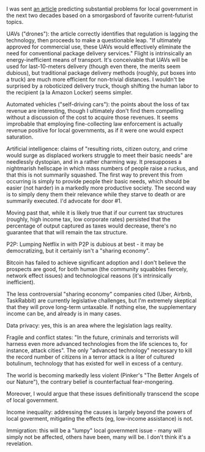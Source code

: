 I was sent [an article](http://www.brookings.edu/~/media/research/files/papers/2015/05/29-local-government-strategic-trends-desouza/desouza.pdf) predicting substantial problems for local government in the next two decades based on a smorgasbord of favorite current-futurist topics.


UAVs ("drones"): the article correctly identifies that regulation is lagging the technology, then proceeds to make a questionable leap. "If ultimately approved for commercial use, these UAVs would effectively
eliminate the need for conventional package delivery services."  Flight is intrinsically an energy-inefficient means of transport.  It's conceivable that UAVs will be used for last-10-meters delivery (though even there, the merits seem dubious), but traditional package delivery methods (roughly, put boxes into a truck) are much more efficient for non-trivial distances.  I wouldn't be surprised by a roboticized delivery truck, though shifting the human labor to the recipient (a la Amazon Locker) seems simpler.

Automated vehicles ("self-driving cars"): the points about the loss of tax revenue are interesting, though I ultimately don't find them compelling without a discussion of the cost to acquire those revenues.  It seems improbable that employing fine-collecting law enforcement is actually revenue positive for local governments, as if it were one would expect saturation.

Artificial intelligence: claims of "resulting riots,
citizen outcry, and crime would surge as displaced workers struggle to meet their basic needs" are needlessly dystopian, and in a rather charming way.  It presupposes a nightmarish hellscape in which mass numbers of people raise a ruckus, and that this is not summarily squashed.  The first way to prevent this from occurring is simply to provide people their basic needs, which should be easier (not harder) in a markedly more productive society.  The second way is to simply deny them their relevance while they starve to death or are summarily executed.  I'd advocate for door #1.

Moving past that, while it is likely true that if our current tax structures (roughly, high income tax, low corporate rates) persisted that the percentage of output captured as taxes would decrease, there's no guarantee that that will remain the tax structure. 

P2P: Lumping Netflix in with P2P is dubious at best - it may be democratizing, but it certainly isn't a "sharing economy".

Bitcoin has failed to achieve significant adoption and I don't believe the prospects are good, for both human (the community squabbles fiercely, network effect issues) and technological reasons (it's intrinsically inefficient).

The less controversial "sharing economy" companies cited (Uber, Airbnb, TaskRabbit) are currently legislative challenges, but I'm extremely skeptical that they will prove long-term untaxable.  If nothing else, the supplementary income can be, and already is in many cases.

Data privacy: yes, this is an area where the legislation lags reality. 

Fragile and conflict states: "In the future, criminals and terrorists will harness even more advanced technologies from the life sciences to, for
instance, attack cities".  The only "advanced technology" necessary to kill the record number of citizens in a terror attack is a liter of cultured botulinum, technology that has existed for well in excess of a century.  

The world is becoming markedly less violent (Pinker's "The Better Angels of our Nature"), the contrary belief is counterfactual fear-mongering.

Moreover, I would argue that these issues definitionally transcend the scope of local government.

Income inequality: addressing the causes is largely beyond the powers of local goverment, mitigating the effects (eg, low-income assistance) is not.

Immigration: this will be a "lumpy" local government issue - many will simply not be affected, others have been, many will be. I don't think it's a revelation.





